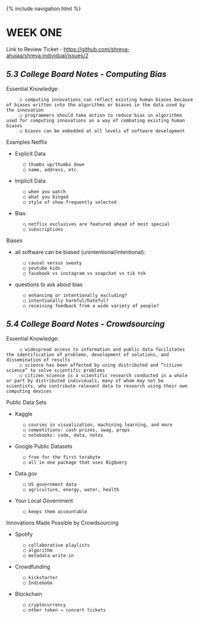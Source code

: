 
{% include navigation.html %}

# WEEK ONE


Link to Review Ticket - https://github.com/shreya-ahujaa/shreya.individual/issues/2

## _**5.3 College Board Notes - Computing Bias**_

Essential Knowledge:

         ○ computing innovations can reflect existing human biases because of biases written into the algorithms or biases in the data used by the innovation
         ○ programmers should take action to reduce bias in algorithms used for computing innovations as a way of combating existing human biases
         ○ biases can be embedded at all levels of software development

Examples
Netflix
- Explicit Data

         ○ thumbs up/thumbs down
         ○ name, address, etc.
- Implicit Data

         ○ when you watch
         ○ what you binged
         ○ style of show frequently selected 
- Bias

         ○ netflix exclusives are featured ahead of most special
         ○ subscriptions

Biases
- all software can be biased (unintentional/intentional):

         ○ causal versus sweaty
         ○ youtube kids
         ○ facebook vs instagram vs snapchat vs tik tok
- questions to ask about bias

         ○ enhancing or intentionally excluding?
         ○ intentionally harmful/hateful?
         ○ receiving feedback from a wide variety of people?


## _**5.4 College Board Notes - Crowdsourcing**_

Essential Knowledge:

         ○ widespread access to information and public data facilitates the identification of problems, development of solutions, and dissemination of results
         ○ science has been affected by using distributed and “citizen science” to solve scientific problems 
         ○ citizen science is a scientific research conducted in a whole or part by distributed individuals, many of whom may not be scientists, who contribute relevant data to research using their own computing devices

Public Data Sets

- Kaggle

         ○ courses in visualization, machining learning, and more
         ○ competitions: cash prizes, swag, props
         ○ notebooks: code, data, notes
- Google Public Datasets

         ○ free for the first terabyte
         ○ all in one package that uses BigQuery 
- Data.gov

         ○ US government data
         ○ agriculture, energy, water, health
- Your Local Government

         ○ keeps them accountable


Innovations Made Possible by Crowdsourcing
- Spotify

         ○ collaborative playlists
         ○ algorithm
         ○ metadata write-in
- Crowdfunding

         ○ kickstarter
         ○ IndieGoGo
- Blockchain

         ○ cryptocurrency
         ○ other token → concert tickets

